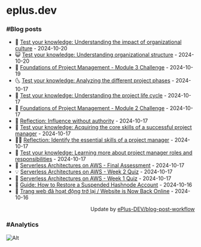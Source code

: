 # eplus.dev

### #Blog posts

<!-- BLOG-POST-LIST:START -->
 - 🧰 [Test your knowledge: Understanding the impact of organizational culture](https://eplus.dev/test-your-knowledge-understanding-the-impact-of-organizational-culture) - 2024-10-20
 - 😺 [Test your knowledge: Understanding organizational structure](https://eplus.dev/test-your-knowledge-understanding-organizational-structure) - 2024-10-20
 - 🗽 [Foundations of Project Management - Module 3 Challenge](https://eplus.dev/foundations-of-project-management-module-3-challenge) - 2024-10-19
 - 🌜 [Test your knowledge: Analyzing the different project phases](https://eplus.dev/test-your-knowledge-analyzing-the-different-project-phases) - 2024-10-17
 - 📝 [Test your knowledge: Understanding the project life cycle](https://eplus.dev/test-your-knowledge-understanding-the-project-life-cycle) - 2024-10-17
 - 🚀 [Foundations of Project Management - Module 2 Challenge](https://eplus.dev/foundations-of-project-management-module-2-challenge) - 2024-10-17
 - 💼 [Reflection: Influence without authority](https://eplus.dev/reflection-influence-without-authority) - 2024-10-17
 - 🦣 [Test your knowledge: Acquiring the core skills of a successful project manager](https://eplus.dev/test-your-knowledge-acquiring-the-core-skills-of-a-successful-project-manager) - 2024-10-17
 - 👨‍🏫 [Reflection: Identify the essential skills of a project manager](https://eplus.dev/reflection-identify-the-essential-skills-of-a-project-manager) - 2024-10-17
 - 🔭 [Test your knowledge: Learning more about project manager roles and responsibilities](https://eplus.dev/test-your-knowledge-learning-more-about-project-manager-roles-and-responsibilities) - 2024-10-17
 - 🤡 [Serverless Architectures on AWS - Final Assessment](https://eplus.dev/serverless-architectures-on-aws-final-assessment) - 2024-10-17
 - 💡 [Serverless Architectures on AWS - Week 2 Quiz](https://eplus.dev/serverless-architectures-on-aws-week-2-quiz) - 2024-10-17
 - 🦣 [Serverless Architectures on AWS - Week 1 Quiz](https://eplus.dev/serverless-architectures-on-aws-week-1-quiz) - 2024-10-17
 - 💪 [Guide: How to Restore a Suspended Hashnode Account](https://eplus.dev/guide-how-to-restore-a-suspended-hashnode-account) - 2024-10-16
 - 🤡 [Trang web đã hoạt động trở lại / Website is Now Back Online](https://eplus.dev/trang-web-da-hoat-dong-tro-lai-website-is-now-back-online) - 2024-10-16<!-- BLOG-POST-LIST:END -->

<div align="right">
  Update by <a target="_blank"
    href="https://github.com/ePlus-DEV/blog-post-workflow">ePlus-DEV/blog-post-workflow</a>
</div>

### #Analytics
![Alt](https://repobeats.axiom.co/api/embed/9990f7cddfbad8d834990b10ccad05f81ac1096f.svg "Repobeats analytics image")
